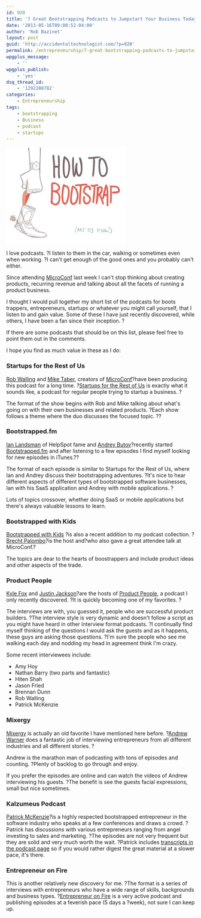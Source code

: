 ```yaml
---
id: 920
title: '7 Great Bootstrapping Podcasts to Jumpstart Your Business Today'
date: '2013-05-16T09:00:52-04:00'
author: 'Rob Bazinet'
layout: post
guid: 'http://accidentaltechnologist.com/?p=920'
permalink: /entrepreneurship/7-great-bootstrapping-podcasts-to-jumpstart-your-business-today/
wpgplus_message:
    - ''
wpgplus_publish:
    - 'yes'
dsq_thread_id:
    - '1292288782'
categories:
    - Entrepreneurship
tags:
    - bootstrapping
    - Business
    - podcast
    - startups
---
```


![Bootstrapping2](/assets/img/2013/05/bootstrapping2.jpg "bootstrapping2.jpg")

I love podcasts. ?I listen to them in the car, walking or sometimes even when working. ?I can't get enough of the good ones and you probably can't either.

Since attending [MicroConf](http://www.microconf.com/) last week I can't stop thinking about creating products, recurring revenue and talking about all the facets of running a product business.

I thought I would pull together my short list of the podcasts for boots trappers, entrepreneurs, startups or whatever you might call yourself, that I listen to and gain value. Some of these I have just recently discovered, while others, I have been a fan since their inception. ?

If there are some podcasts that should be on this list, please feel free to point them out in the comments.

I hope you find as much value in these as I do:

### Startups for the Rest of Us

[Rob Walling](http://www.softwarebyrob.com/) and [Mike Taber](http://www.singlefounder.com/), creators of [MicroConf](http://www.microconf.com/)?have been producing this podcast for a long time. ?[Startups for the Rest of Us](http://www.startupsfortherestofus.com/) is exactly what it sounds like, a podcast for regular people trying to startup a business. ?

The format of the show begins with Rob and Mike talking about what's going on with their own businesses and related products. ?Each show follows a theme where the duo discusses the focused topic. ??

### Bootstrapped.fm

[Ian Landsman](http://twitter.com/ianlandsman) of HelpSpot fame and [Andrey Butov](http://twitter.com/andrey_butov)?recently started [Bootstrapped.fm](http://bootstrapped.fm/) and after listening to a few episodes I find myself looking for new episodes in iTunes.??

The format of each episode is similar to Startups for the Rest of Us, where Ian and Andrey discuss their bootstrapping adventures. ?It's nice to hear different aspects of different types of bootstrapped software businesses, Ian with his SaaS application and Andrey with mobile applications. ?

Lots of topics crossover, whether doing SaaS or mobile applications but there's always valuable lessons to learn.

### Bootstrapped with Kids

[Bootstrapped with Kids](http://www.bootstrappedwithkids.com/) ?is also a recent addition to my podcast collection. ?[Brecht Palombo](http://brechtpalombo.com)?is the host and?who also gave a great attendee talk at MicroConf.?

The topics are dear to the hearts of boostrappers and include product ideas and other aspects of the trade.

### Product People

[Kyle Fox](http://kylefox.ca/) and [Justin Jackson](http://justinjackson.ca/about)?are the hosts of [Product People](http://productpeople.tv), a podcast I only recently discovered. ?It is quickly becoming one of my favorites. ?

The interviews are with, you guessed it, people who are successful product builders. ?The interview style is very dynamic and doesn't follow a script as you might have heard in other interview format podcasts. ?I continually find myself thinking of the questions I would ask the guests and as it happens, these guys are asking those questions. ?I'm sure the people who see me walking each day and nodding my head in agreement think I'm crazy.

Some recent interviewees include:

- Amy Hoy
- Nathan Barry (two parts and fantastic)
- Hiten Shah
- Jason Fried
- Brennan Dunn
- Rob Walling
- Patrick McKenzie

### Mixergy

[Mixergy](http://mixergy.com/) is actually an old favorite I have mentioned here before. ?[Andrew Warner](https://twitter.com/AndrewWarner) does a fantastic job of interviewing entrepreneurs from all different industries and all different stories. ?

Andrew is the marathon man of podcasting with tons of episodes and counting. ?Plenty of backlog to go through and enjoy.

If you prefer the episodes are online and can watch the videos of Andrew interviewing his guests. ?The benefit is see the guests facial expressions, small but nice sometimes.

### Kalzumeus Podcast

[Patrick McKenzie](http://www.kalzumeus.com/blog/)?is a highly respected bootstrapped entrepreneur in the software industry who speaks at a few conferences and draws a crowd. ?Patrick has discussions with various entrepreneurs ranging from angel investing to sales and marketing. ?The episodes are not very frequent but they are solid and very much worth the wait. ?Patrick includes [transcripts in the podcast page](http://www.kalzumeus.com/category/podcasts/) so if you would rather digest the great material at a slower pace, it's there.

### Entrepreneur on Fire

This is another relatively new discovery for me. ?The format is a series of interviews with entrepreneurs who have a wide range of skills, backgrounds and business types. ?[Entrepreneur on Fire](http://www.entrepreneuronfire.com/) is a very active podcast and publishing episodes at a feverish pace (5 days a ?week), not sure I can keep up.